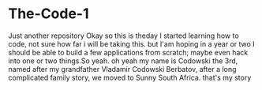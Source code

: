 # The-Code-1
Just another repository 
Okay so this is theday I started learning how to code, not sure how far i will be taking this. but I'am hoping in a year or two I should be able to build a few applications from scratch; maybe even hack into one or two things.So yeah. oh yeah my name is Codowski the 3rd, named after my grandfather Vladamir Codowski Berbatov, after a long complicated family story, we moved to Sunny South Africa.
that's my story 
